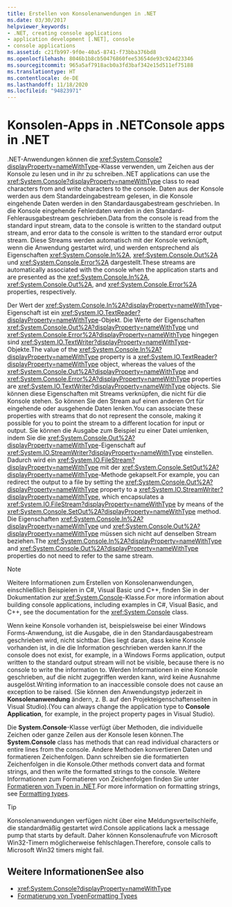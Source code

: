 ```yaml
---
title: Erstellen von Konsolenanwendungen in .NET
ms.date: 03/30/2017
helpviewer_keywords:
- .NET, creating console applications
- application development [.NET], console
- console applications
ms.assetid: c21fb997-9f0e-40a5-8741-f73bba376bd8
ms.openlocfilehash: 8046b1b8cb50476860fee53654de93c924d23346
ms.sourcegitcommit: 965a5af7918acb0a3fd3baf342e15d511ef75188
ms.translationtype: HT
ms.contentlocale: de-DE
ms.lasthandoff: 11/18/2020
ms.locfileid: "94823971"
---
```

# <a name="console-apps-in-net"></a><span data-ttu-id="819c7-102">Konsolen-Apps in .NET</span><span class="sxs-lookup"><span data-stu-id="819c7-102">Console apps in .NET</span></span>

<span data-ttu-id="819c7-103">.NET-Anwendungen können die <xref:System.Console?displayProperty=nameWithType>-Klasse verwenden, um Zeichen aus der Konsole zu lesen und in ihr zu schreiben.</span><span class="sxs-lookup"><span data-stu-id="819c7-103">.NET applications can use the <xref:System.Console?displayProperty=nameWithType> class to read characters from and write characters to the console.</span></span> <span data-ttu-id="819c7-104">Daten aus der Konsole werden aus dem Standardeingabestream gelesen, in die Konsole eingehende Daten werden in den Standardausgabestream geschrieben. In die Konsole eingehende Fehlerdaten werden in den Standard-Fehlerausgabestream geschrieben.</span><span class="sxs-lookup"><span data-stu-id="819c7-104">Data from the console is read from the standard input stream, data to the console is written to the standard output stream, and error data to the console is written to the standard error output stream.</span></span> <span data-ttu-id="819c7-105">Diese Streams werden automatisch mit der Konsole verknüpft, wenn die Anwendung gestartet wird, und werden entsprechend als Eigenschaften <xref:System.Console.In%2A>, <xref:System.Console.Out%2A> und <xref:System.Console.Error%2A> dargestellt.</span><span class="sxs-lookup"><span data-stu-id="819c7-105">These streams are automatically associated with the console when the application starts and are presented as the <xref:System.Console.In%2A>, <xref:System.Console.Out%2A>, and <xref:System.Console.Error%2A> properties, respectively.</span></span>

<span data-ttu-id="819c7-106">Der Wert der <xref:System.Console.In%2A?displayProperty=nameWithType>-Eigenschaft ist ein <xref:System.IO.TextReader?displayProperty=nameWithType>-Objekt. Die Werte der Eigenschaften <xref:System.Console.Out%2A?displayProperty=nameWithType> und <xref:System.Console.Error%2A?displayProperty=nameWithType> hingegen sind <xref:System.IO.TextWriter?displayProperty=nameWithType>-Objekte.</span><span class="sxs-lookup"><span data-stu-id="819c7-106">The value of the <xref:System.Console.In%2A?displayProperty=nameWithType> property is a <xref:System.IO.TextReader?displayProperty=nameWithType> object, whereas the values of the <xref:System.Console.Out%2A?displayProperty=nameWithType> and <xref:System.Console.Error%2A?displayProperty=nameWithType> properties are <xref:System.IO.TextWriter?displayProperty=nameWithType> objects.</span></span> <span data-ttu-id="819c7-107">Sie können diese Eigenschaften mit Streams verknüpfen, die nicht für die Konsole stehen. So können Sie den Stream auf einen anderen Ort für eingehende oder ausgehende Daten lenken.</span><span class="sxs-lookup"><span data-stu-id="819c7-107">You can associate these properties with streams that do not represent the console, making it possible for you to point the stream to a different location for input or output.</span></span> <span data-ttu-id="819c7-108">Sie können die Ausgabe zum Beispiel zu einer Datei umlenken, indem Sie die <xref:System.Console.Out%2A?displayProperty=nameWithType>-Eigenschaft auf <xref:System.IO.StreamWriter?displayProperty=nameWithType> einstellen. Dadurch wird ein <xref:System.IO.FileStream?displayProperty=nameWithType> mit der <xref:System.Console.SetOut%2A?displayProperty=nameWithType>-Methode gekapselt.</span><span class="sxs-lookup"><span data-stu-id="819c7-108">For example, you can redirect the output to a file by setting the <xref:System.Console.Out%2A?displayProperty=nameWithType> property to a <xref:System.IO.StreamWriter?displayProperty=nameWithType>, which encapsulates a <xref:System.IO.FileStream?displayProperty=nameWithType> by means of the <xref:System.Console.SetOut%2A?displayProperty=nameWithType> method.</span></span> <span data-ttu-id="819c7-109">Die Eigenschaften <xref:System.Console.In%2A?displayProperty=nameWithType> und <xref:System.Console.Out%2A?displayProperty=nameWithType> müssen sich nicht auf denselben Stream beziehen.</span><span class="sxs-lookup"><span data-stu-id="819c7-109">The <xref:System.Console.In%2A?displayProperty=nameWithType> and <xref:System.Console.Out%2A?displayProperty=nameWithType> properties do not need to refer to the same stream.</span></span>

> [!NOTE]
> <span data-ttu-id="819c7-110">Weitere Informationen zum Erstellen von Konsolenanwendungen, einschließlich Beispielen in C#, Visual Basic und C++, finden Sie in der Dokumentation zur <xref:System.Console>-Klasse.</span><span class="sxs-lookup"><span data-stu-id="819c7-110">For more information about building console applications, including examples in C#, Visual Basic, and C++, see the documentation for the <xref:System.Console> class.</span></span>

<span data-ttu-id="819c7-111">Wenn keine Konsole vorhanden ist, beispielsweise bei einer Windows Forms-Anwendung, ist die Ausgabe, die in den Standardausgabestream geschrieben wird, nicht sichtbar. Dies liegt daran, dass keine Konsole vorhanden ist, in die die Information geschrieben werden kann.</span><span class="sxs-lookup"><span data-stu-id="819c7-111">If the console does not exist, for example, in a Windows Forms application, output written to the standard output stream will not be visible, because there is no console to write the information to.</span></span> <span data-ttu-id="819c7-112">Werden Informationen in eine Konsole geschrieben, auf die nicht zugegriffen werden kann, wird keine Ausnahme ausgelöst.</span><span class="sxs-lookup"><span data-stu-id="819c7-112">Writing information to an inaccessible console does not cause an exception to be raised.</span></span> <span data-ttu-id="819c7-113">(Sie können den Anwendungstyp jederzeit in **Konsolenanwendung** ändern, z. B. auf den Projekteigenschaftenseiten in Visual Studio).</span><span class="sxs-lookup"><span data-stu-id="819c7-113">(You can always change the application type to **Console Application**, for example, in the project property pages in Visual Studio).</span></span>

<span data-ttu-id="819c7-114">Die **System.Console**-Klasse verfügt über Methoden, die individuelle Zeichen oder ganze Zeilen aus der Konsole lesen können.</span><span class="sxs-lookup"><span data-stu-id="819c7-114">The **System.Console** class has methods that can read individual characters or entire lines from the console.</span></span> <span data-ttu-id="819c7-115">Andere Methoden konvertieren Daten und formatieren Zeichenfolgen. Dann schreiben sie die formatierten Zeichenfolgen in die Konsole.</span><span class="sxs-lookup"><span data-stu-id="819c7-115">Other methods convert data and format strings, and then write the formatted strings to the console.</span></span> <span data-ttu-id="819c7-116">Weitere Informationen zum Formatieren von Zeichenfolgen finden Sie unter [Formatieren von Typen in .NET](base-types/formatting-types.md).</span><span class="sxs-lookup"><span data-stu-id="819c7-116">For more information on formatting strings, see [Formatting types](base-types/formatting-types.md).</span></span>

> [!TIP]
> <span data-ttu-id="819c7-117">Konsolenanwendungen verfügen nicht über eine Meldungsverteilschleife, die standardmäßig gestartet wird.</span><span class="sxs-lookup"><span data-stu-id="819c7-117">Console applications lack a message pump that starts by default.</span></span> <span data-ttu-id="819c7-118">Daher können Konsolenaufrufe von Microsoft Win32-Timern möglicherweise fehlschlagen.</span><span class="sxs-lookup"><span data-stu-id="819c7-118">Therefore, console calls to Microsoft Win32 timers might fail.</span></span>

## <a name="see-also"></a><span data-ttu-id="819c7-119">Weitere Informationen</span><span class="sxs-lookup"><span data-stu-id="819c7-119">See also</span></span>

- <xref:System.Console?displayProperty=nameWithType>
- [<span data-ttu-id="819c7-120">Formatierung von Typen</span><span class="sxs-lookup"><span data-stu-id="819c7-120">Formatting Types</span></span>](base-types/formatting-types.md)
